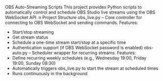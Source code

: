 OBS Auto-Streaming Scripts
This project provides Python scripts to automatically control and schedule OBS Studio live streams
using the OBS WebSocket API.
n Project Structure
obs_live.py – Core controller for connecting to OBS WebSocket and sending commands.
Features:
- Start/stop streaming
- Get stream status
- Schedule a one-time stream start/stop at a specific time
- Authentication support (if OBS WebSocket password is enabled)
obs-auto.py – Scheduler wrapper for recurring streams.
Features:
- Define recurring weekly schedules (e.g., Wednesday 19:00, Friday 19:00, Sunday 08:30)
- Automatically triggers obs_live.py to start the stream at scheduled times
- Runs continuously in the background
